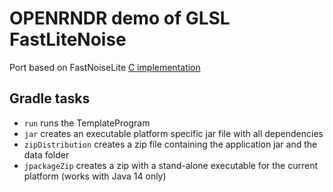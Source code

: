 # OPENRNDR demo of GLSL FastLiteNoise 

Port based on FastNoiseLite [C implementation](https://github.com/Auburn/FastNoiseLite/blob/master/C/FastNoiseLite.h])

## Gradle tasks
 - `run` runs the TemplateProgram
 - `jar` creates an executable platform specific jar file with all dependencies
 - `zipDistribution` creates a zip file containing the application jar and the data folder
 - `jpackageZip` creates a zip with a stand-alone executable for the current platform (works with Java 14 only)